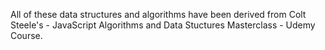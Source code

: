 All of these data structures and algorithms have been derived from Colt Steele's - JavaScript Algorithms and Data Stuctures Masterclass - Udemy Course.  

